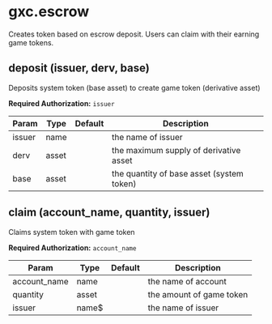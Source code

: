 # gxc.escrow

Creates token based on escrow deposit. Users can claim with their earning game tokens.

## deposit (issuer, derv, base)

Deposits system token (base asset) to create game token (derivative asset)

**Required Authorization:** `issuer`

|Param|Type|Default|Description|
|-----|----|-------|-----------|
|issuer|name||the name of issuer|
|derv|asset||the maximum supply of derivative asset|
|base|asset||the quantity of base asset (system token)|

## claim (account_name, quantity, issuer)

Claims system token with game token

**Required Authorization:** `account_name`

|Param|Type|Default|Description|
|-----|----|-------|-----------|
|account_name|name||the name of account|
|quantity|asset||the amount of game token|
|issuer|name$||the name of issuer|

